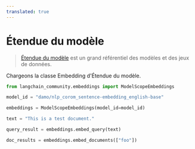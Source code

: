 ```yaml
---
translated: true
---
```


# Étendue du modèle

>[Étendue du modèle](https://www.modelscope.cn/home) est un grand référentiel des modèles et des jeux de données.

Chargeons la classe Embedding d'Étendue du modèle.

```python
from langchain_community.embeddings import ModelScopeEmbeddings
```

```python
model_id = "damo/nlp_corom_sentence-embedding_english-base"
```

```python
embeddings = ModelScopeEmbeddings(model_id=model_id)
```

```python
text = "This is a test document."
```

```python
query_result = embeddings.embed_query(text)
```

```python
doc_results = embeddings.embed_documents(["foo"])
```
